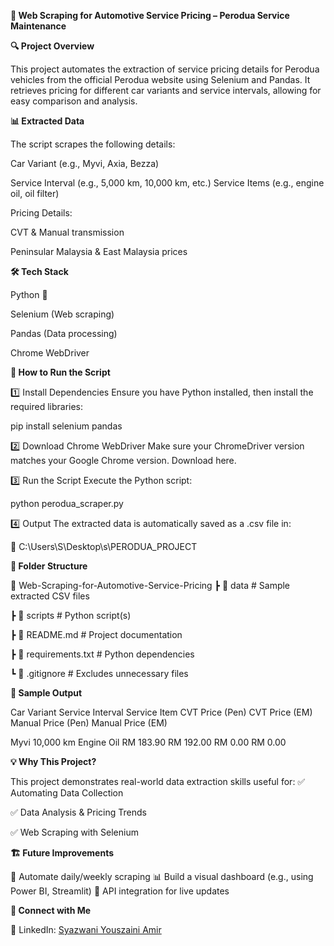 **🚗 Web Scraping for Automotive Service Pricing – Perodua Service Maintenance**

**🔍 Project Overview**

This project automates the extraction of service pricing details for Perodua vehicles from the official Perodua website using Selenium and Pandas. It retrieves pricing for different car variants and service intervals, allowing for easy comparison and analysis.

**📊 Extracted Data**

The script scrapes the following details:

Car Variant (e.g., Myvi, Axia, Bezza)

Service Interval (e.g., 5,000 km, 10,000 km, etc.)
Service Items (e.g., engine oil, oil filter)

Pricing Details:

CVT & Manual transmission

Peninsular Malaysia & East Malaysia prices

**🛠️ Tech Stack**

Python 🐍

Selenium (Web scraping)

Pandas (Data processing)

Chrome WebDriver

**🚀 How to Run the Script**

1️⃣ Install Dependencies
Ensure you have Python installed, then install the required libraries:

pip install selenium pandas

2️⃣ Download Chrome WebDriver
Make sure your ChromeDriver version matches your Google Chrome version. Download here.

3️⃣ Run the Script
Execute the Python script:

python perodua_scraper.py

4️⃣ Output
The extracted data is automatically saved as a .csv file in:

📂 C:\Users\S\Desktop\s\PERODUA_PROJECT

**📂 Folder Structure**

📂 Web-Scraping-for-Automotive-Service-Pricing
 ┣ 📂 data                # Sample extracted CSV files
 
 ┣ 📂 scripts             # Python script(s)
 
 ┣ 📜 README.md           # Project documentation
 
 ┣ 📜 requirements.txt     # Python dependencies
 
 ┗ 📜 .gitignore          # Excludes unnecessary files
 
 
**📌 Sample Output**

Car Variant	Service Interval	Service Item	CVT Price (Pen)	CVT Price (EM)	Manual Price (Pen)	Manual Price (EM)

Myvi	10,000 km	Engine Oil	RM 183.90	RM 192.00	RM 0.00	RM 0.00

**💡 Why This Project?**

This project demonstrates real-world data extraction skills useful for:
✅ Automating Data Collection

✅ Data Analysis & Pricing Trends

✅ Web Scraping with Selenium


**🏗 Future Improvements**

📌 Automate daily/weekly scraping
📊 Build a visual dashboard (e.g., using Power BI, Streamlit)
📡 API integration for live updates

**🤝 Connect with Me**

📌 LinkedIn: [Syazwani Youszaini Amir](https://www.linkedin.com/in/syazwaniyouszainiamir/)
